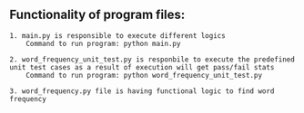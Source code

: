 Functionality of program files:
-------------------------------
    1. main.py is responsible to execute different logics
        Command to run program: python main.py

    2. word_frequency_unit_test.py is responbile to execute the predefined unit test cases as a result of execution will get pass/fail stats
        Command to run program: python word_frequency_unit_test.py

    3. word_frequency.py file is having functional logic to find word frequency
        
        